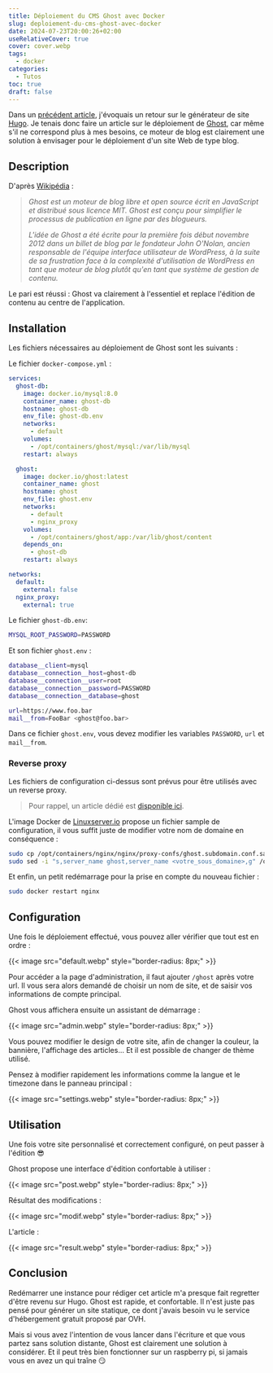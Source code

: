 ```yaml
---
title: Déploiement du CMS Ghost avec Docker
slug: deploiement-du-cms-ghost-avec-docker
date: 2024-07-23T20:00:26+02:00
useRelativeCover: true
cover: cover.webp
tags:
  - docker
categories:
  - Tutos
toc: true
draft: false
---
```


Dans un [précédent article](/posts/retour-sur-le-generateur-de-site-hugo/),
j'évoquais un retour sur le générateur de site [Hugo](https://gohugo.io/).
Je tenais donc faire un article sur le déploiement de [Ghost](https://ghost.org/),
car même s'il ne correspond plus à mes besoins, ce moteur de blog est clairement
une solution à envisager pour le déploiement d'un site Web de type blog.

## Description

D'après [Wikipédia](https://fr.wikipedia.org/wiki/Ghost_(moteur_de_blog)) :

> *Ghost est un moteur de blog libre et open source écrit en JavaScript et distribué
sous licence MIT. Ghost est conçu pour simplifier le processus de publication en
ligne par des blogueurs.*
>
> *L'idée de Ghost a été écrite pour la première fois début novembre 2012 dans un
billet de blog par le fondateur John O'Nolan, ancien responsable de l'équipe
interface utilisateur de WordPress, à la suite de sa frustration face à la complexité
d'utilisation de WordPress en tant que moteur de blog plutôt qu'en tant que système
de gestion de contenu.*

Le pari est réussi : Ghost va clairement à l'essentiel et replace l'édition de
contenu au centre de l'application.

## Installation

Les fichiers nécessaires au déploiement de Ghost sont les suivants :

Le fichier `docker-compose.yml` :

```yml
services:
  ghost-db:
    image: docker.io/mysql:8.0
    container_name: ghost-db
    hostname: ghost-db
    env_file: ghost-db.env
    networks:
      - default
    volumes:
      - /opt/containers/ghost/mysql:/var/lib/mysql
    restart: always

  ghost:
    image: docker.io/ghost:latest
    container_name: ghost
    hostname: ghost
    env_file: ghost.env
    networks:
      - default
      - nginx_proxy
    volumes:
      - /opt/containers/ghost/app:/var/lib/ghost/content
    depends_on:
      - ghost-db
    restart: always

networks:
  default:
    external: false
  nginx_proxy:
    external: true
```

Le fichier `ghost-db.env`:

```bash
MYSQL_ROOT_PASSWORD=PASSWORD
```

Et son fichier `ghost.env` :

```bash
database__client=mysql
database__connection__host=ghost-db
database__connection__user=root
database__connection__password=PASSWORD
database__connection__database=ghost

url=https://www.foo.bar
mail__from=FooBar <ghost@foo.bar>
```

Dans ce fichier `ghost.env`, vous devez modifier les variables `PASSWORD`, `url`
et `mail__from`.

### Reverse proxy

Les fichiers de configuration ci-dessus sont prévus pour être utilisés avec un
reverse proxy.

> Pour rappel, un article dédié est [disponible ici](/posts/reverse-proxy-nginx/).

L'image Docker de [Linuxserver.io](https://docs.linuxserver.io/general/swag/)
propose un fichier sample de configuration, il vous suffit juste de modifier votre
nom de domaine en conséquence :

```bash
sudo cp /opt/containers/nginx/nginx/proxy-confs/ghost.subdomain.conf.sample /opt/containers/nginx/nginx/proxy-confs/ghost.subdomain.conf
sudo sed -i "s,server_name ghost,server_name <votre_sous_domaine>,g" /opt/containers/nginx/nginx/proxy-confs/ghost.subdomain.conf
```

Et enfin, un petit redémarrage pour la prise en compte du nouveau fichier :

```bash
sudo docker restart nginx
```

## Configuration

Une fois le déploiement effectué, vous pouvez aller vérifier que tout est
en ordre :

{{< image src="default.webp" style="border-radius: 8px;" >}}

Pour accéder a la page d'administration, il faut ajouter `/ghost` après votre url.
Il vous sera alors demandé de choisir un nom de site, et de saisir vos informations
de compte principal.

Ghost vous affichera ensuite un assistant de démarrage :

{{< image src="admin.webp" style="border-radius: 8px;" >}}

Vous pouvez modifier le design de votre site, afin de changer la couleur, la bannière,
l'affichage des articles... Et il est possible de changer de thème utilisé.

Pensez à modifier rapidement les informations comme la langue et le timezone dans
le panneau principal :

{{< image src="settings.webp" style="border-radius: 8px;" >}}

## Utilisation

Une fois votre site personnalisé et correctement configuré, on peut passer à
l'édition :sunglasses:

Ghost propose une interface d'édition confortable à utiliser :

{{< image src="post.webp" style="border-radius: 8px;" >}}

Résultat des modifications :

{{< image src="modif.webp" style="border-radius: 8px;" >}}

L'article :

{{< image src="result.webp" style="border-radius: 8px;" >}}

## Conclusion

Redémarrer une instance pour rédiger cet article m'a presque fait regretter d'être
revenu sur Hugo. Ghost est rapide, et confortable. Il n'est juste pas pensé pour
générer un site statique, ce dont j'avais besoin vu le service d'hébergement gratuit
proposé par OVH.

Mais si vous avez l'intention de vous lancer dans l'écriture et que vous partez
sans solution distante, Ghost est clairement une solution à considérer. Et il peut
très bien fonctionner sur un raspberry pi, si jamais vous en avez un qui traîne :smirk:
